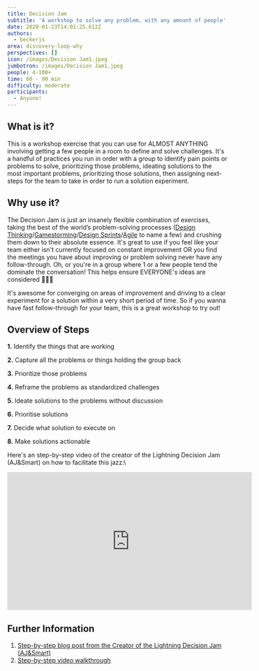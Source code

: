 ```yaml
---
title: Decision Jam
subtitle: 'A workshop to solve any problem, with any amount of people'
date: 2020-01-23T14:01:25.612Z
authors:
  - beckerjs
area: discovery-loop-why
perspectives: []
icon: /images/Decision Jam1.jpeg
jumbotron: /images/Decision Jam1.jpeg
people: 4-100+
time: 60 - 90 min
difficulty: moderate
participants:
  - Anyone!
---
```

## What is it?

This is a workshop exercise that you can use for ALMOST ANYTHING involving getting a few people in a room to define and solve challenges. It's a handful of practices you run in order with a group to identify pain points or problems to solve, prioritizing those problems, ideating solutions to the most important problems, prioritizing those solutions, then assigning next-steps for the team to take in order to run a solution experiment.

## Why use it?

The Decision Jam is just an insanely flexible combination of exercises, taking the best of the world’s problem-solving processes ([Design Thinking](https://www.interaction-design.org/literature/article/what-is-design-thinking-and-why-is-it-so-popular)/[Gamestorming](https://gamestorming.com/)/[Design Sprints](https://openpracticelibrary.com/practice/design-sprint/)/[Agile](http://www.agilenutshell.com/) to name a few) and crushing them down to their absolute essence. It's great to use if you feel like your team either isn't currently focused on constant improvement OR you find the meetings you have about improving or problem solving never have any follow-through. Oh, or you're in a group where 1 or a few people tend the dominate the conversation! This helps ensure EVERYONE's ideas are considered 👏👏👏

It's awesome for converging on areas of improvement and driving to a clear experiment for a solution within a very short period of time. So if you wanna have fast follow-through for your team, this is a great workshop to try out!

## Overview of Steps

**1.** Identify the things that are working

**2.** Capture all the problems or things holding the group back

**3.** Prioritize those problems

**4.** Reframe the problems as standardized challenges

**5.** Ideate solutions to the problems without discussion

**6.** Prioritise solutions

**7.** Decide what solution to execute on

**8.** Make solutions actionable

Here's an step-by-step video of the creator of the Lightning Decision Jam (AJ&Smart) on how to facilitate this jazz:\

<iframe width="560" height="315" src="https://www.youtube.com/embed/33hBnZzoFAg" frameborder="0" allow="accelerometer; autoplay; encrypted-media; gyroscope; picture-in-picture" allowfullscreen></iframe>

## Further Information

1. [Step-by-step blog post from the Creator of the Lightning Decision Jam (AJ&Smart)](https://uxplanet.org/lightning-decision-jam-a-workshop-to-solve-any-problem-65bb42af41dc)
2. [Step-by-step video walkthrough](https://youtu.be/33hBnZzoFAg)
